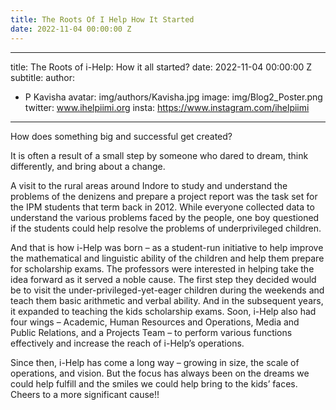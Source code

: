 ```yaml
---
title: The Roots Of I Help How It Started
date: 2022-11-04 00:00:00 Z
---
```



---
title: The Roots of i-Help: How it all started?
date: 2022-11-04 00:00:00 Z
subtitle: 
author:
- P Kavisha
avatar: img/authors/Kavisha.jpg
image: img/Blog2_Poster.png
twitter: www.ihelpiimi.org
insta: https://www.instagram.com/ihelpiimi
---

> 

How does something big and successful get created?

It is often a result of a small step by someone who dared to dream, think differently, and bring about a change.

A visit to the rural areas around Indore to study and understand the problems of the denizens and prepare a project report was the task set for the IPM students that term back in 2012. While everyone collected data to understand the various problems faced by the people, one boy questioned if the students could help resolve the problems of underprivileged children.

And that is how i-Help was born – as a student-run initiative to help improve the mathematical and linguistic ability of the children and help them prepare for scholarship exams. The professors were interested in helping take the idea forward as it served a noble cause. The first step they decided would be to visit the under-privileged-yet-eager children during the weekends and teach them basic arithmetic and verbal ability. And in the subsequent years, it expanded to teaching the kids scholarship exams. Soon, i-Help also had four wings – Academic, Human Resources and Operations, Media and Public Relations, and a Projects Team – to perform various functions effectively and increase the reach of i-Help’s operations.

Since then, i-Help has come a long way – growing in size, the scale of operations, and vision. But the focus has always been on the dreams we could help fulfill and the smiles we could help bring to the kids’ faces. Cheers to a more significant cause!!





